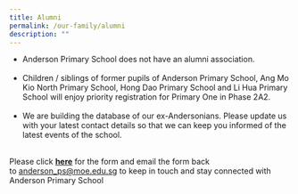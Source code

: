 ```yaml
---
title: Alumni
permalink: /our-family/alumni
description: ""
---
```



<ul>
<li>Anderson Primary School does not have an alumni association.<br /><br /></li>
<li>Children / siblings of former pupils of Anderson Primary School, Ang Mo Kio North Primary School, Hong Dao Primary School and Li Hua Primary School will enjoy priority registration for Primary One in Phase 2A2.<br /><br /></li>
<li>We are building the database of our ex-Andersonians. Please update us with your latest contact details so that we can keep you informed of the latest events of the school.</li>
</ul>
<p><br />Please click&nbsp;<a href="https://andersonpri.moe.edu.sg/qql/slot/u196/General/2020%20Metadata/Anderson_former%20students.pdf" target=""><u><strong>here</strong></u></a>&nbsp;for the form and email the form back to&nbsp;<a href="http://anderson_ps@moe.edu.sg/">anderson_ps@moe.edu.sg</a>&nbsp;to keep in touch and stay connected with Anderson Primary School</p>